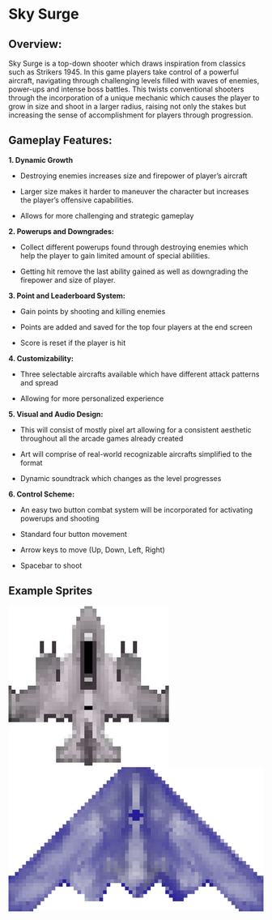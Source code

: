 ﻿# Sky Surge

## Overview:

Sky Surge is a top-down shooter which draws inspiration from classics such as Strikers 1945. In this game players take control of a powerful aircraft, navigating through challenging levels filled with waves of enemies, power-ups and intense boss battles. This twists conventional shooters through the incorporation of a unique mechanic which causes the player to grow in size and shoot in a larger radius, raising not only the stakes but increasing the sense of accomplishment for players through progression.



## Gameplay Features:

 **1. Dynamic Growth**

 - Destroying enemies increases size and firepower of player’s aircraft
   
 - Larger size makes it harder to maneuver the character but increases  
   the player’s offensive capabilities.
   
 - Allows for more challenging and strategic gameplay
 
 **2. Powerups and Downgrades:**
 
- Collect different powerups found through destroying enemies which help the player to gain limited amount of special abilities.

- Getting hit remove the last ability gained as well as downgrading the firepower and size of player.

**3. Point and Leaderboard System:**
- Gain points by shooting and killing enemies  

- Points are added and saved for the top four players at the end screen 

- Score is reset if the player is hit

**4. Customizability:**
- Three selectable aircrafts available which have different attack patterns and spread 

-  Allowing for more personalized experience

**5. Visual and Audio Design:**
- This will consist of mostly pixel art allowing for a consistent aesthetic throughout all the arcade games already created 

- Art will comprise of real-world recognizable aircrafts simplified to the format 

- Dynamic soundtrack which changes as the level progresses

**6. Control Scheme:**
- An easy two button combat system will be incorporated for activating powerups and shooting

- Standard four button movement
- Arrow keys to move (Up, Down, Left, Right)
- Spacebar to shoot

## Example Sprites
![Sprite1](images/plane2.jpg)
![Sprite2](images/stealthbomber2.png)
